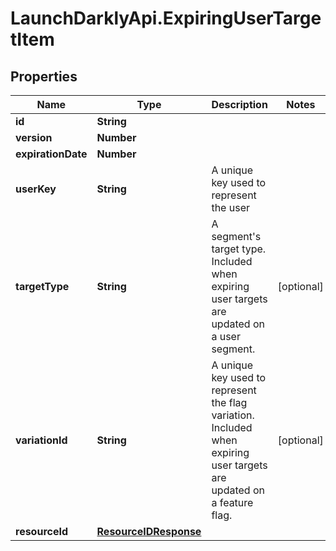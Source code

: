 # LaunchDarklyApi.ExpiringUserTargetItem

## Properties

Name | Type | Description | Notes
------------ | ------------- | ------------- | -------------
**id** | **String** |  | 
**version** | **Number** |  | 
**expirationDate** | **Number** |  | 
**userKey** | **String** | A unique key used to represent the user | 
**targetType** | **String** | A segment&#39;s target type. Included when expiring user targets are updated on a user segment. | [optional] 
**variationId** | **String** | A unique key used to represent the flag variation. Included when expiring user targets are updated on a feature flag. | [optional] 
**resourceId** | [**ResourceIDResponse**](ResourceIDResponse.md) |  | 


